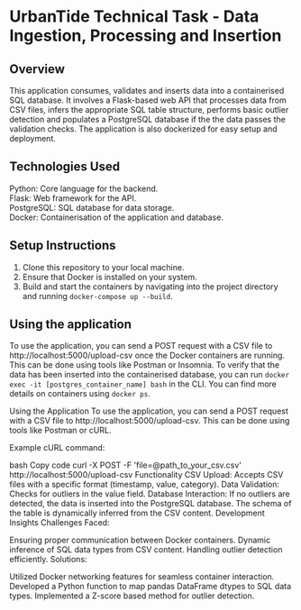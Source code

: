 # UrbanTide Technical Task - Data Ingestion, Processing and Insertion

## Overview
This application consumes, validates and inserts data into a containerised SQL database. It involves a Flask-based web API that processes data from CSV files, infers the appropriate SQL table structure, performs basic outlier detection and populates a PostgreSQL database if the the data passes the validation checks. The application is also dockerized for easy setup and deployment.

## Technologies Used
Python: Core language for the backend.  
Flask: Web framework for the API.  
PostgreSQL: SQL database for data storage.  
Docker: Containerisation of the application and database.  

## Setup Instructions
1. Clone this repository to your local machine.
2. Ensure that Docker is installed on your system.
3. Build and start the containers by navigating into the project directory and running ```docker-compose up --build```.
## Using the application
To use the application, you can send a POST request with a CSV file to http://localhost:5000/upload-csv once the Docker containers are running. This can be done using tools like Postman or Insomnia. To verify that the data has been inserted into the containerised database, you can run ```docker exec -it [postgres_container_name] bash``` in the CLI. You can find more details on containers using ```docker ps```.

Using the Application
To use the application, you can send a POST request with a CSV file to http://localhost:5000/upload-csv. This can be done using tools like Postman or cURL.

Example cURL command:

bash
Copy code
curl -X POST -F 'file=@path_to_your_csv.csv' http://localhost:5000/upload-csv
Functionality
CSV Upload: Accepts CSV files with a specific format (timestamp, value, category).
Data Validation: Checks for outliers in the value field.
Database Interaction: If no outliers are detected, the data is inserted into the PostgreSQL database. The schema of the table is dynamically inferred from the CSV content.
Development Insights
Challenges Faced:

Ensuring proper communication between Docker containers.
Dynamic inference of SQL data types from CSV content.
Handling outlier detection efficiently.
Solutions:

Utilized Docker networking features for seamless container interaction.
Developed a Python function to map pandas DataFrame dtypes to SQL data types.
Implemented a Z-score based method for outlier detection.
